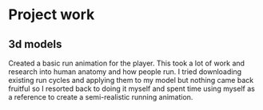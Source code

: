 # Project work
## 3d models
Created a basic run animation for the player. This took a lot of work and research into human anatomy and how people run. I tried downloading existing run cycles and applying them to my model but nothing came back fruitful so I resorted back to doing it myself and spent time using myself as a reference to create a semi-realistic running animation.